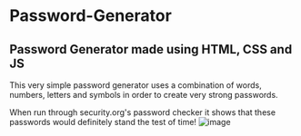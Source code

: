 # Password-Generator
## Password Generator made using HTML, CSS and JS

This very simple password generator uses a combination of words, numbers, letters and symbols in order to create very strong passwords.

When run through security.org's password checker it shows that these passwords would definitely stand the test of time!
![image](https://user-images.githubusercontent.com/73543366/187232366-7f295f0e-a77c-4477-af8f-9b21cfbab23d.png)

